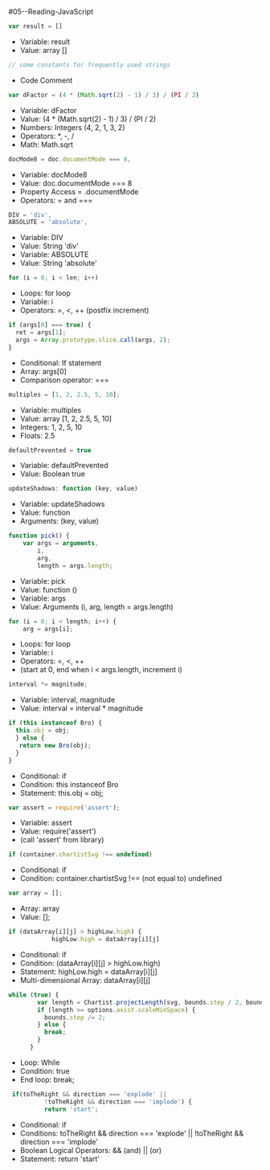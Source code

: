 #05--Reading-JavaScript

```javascript
var result = []
```
* Variable: result
* Value: array []


```javascript
// some constants for frequently used strings
```
* Code Comment

```javascript
var dFactor = (4 * (Math.sqrt(2) - 1) / 3) / (PI / 2)
```

* Variable: dFactor
* Value: (4 * (Math.sqrt(2) - 1) / 3) / (PI / 2)
* Numbers: Integers (4, 2, 1, 3, 2)
* Operators: *, -, /
* Math: Math.sqrt


```javascript
docMode8 = doc.documentMode === 8,
```

* Variable: docMode8
* Value: doc.documentMode === 8
* Property Access = .documentMode
* Operators: = and ===

```javascript
DIV = 'div',
ABSOLUTE = 'absolute',
```
* Variable: DIV
* Value: String 'div'
* Variable: ABSOLUTE
* Value: String 'absolute'


```javascript
for (i = 0; i < len; i++)
```
* Loops: for loop
* Variable: i
* Operators: =, <, ++ (postfix increment)

```javascript
if (args[0] === true) {
  ret = args[1];
  args = Array.prototype.slice.call(args, 2);
}
```
* Conditional: If statement
* Array: args[0]
* Comparison operator: ===

```javascript
multiples = [1, 2, 2.5, 5, 10];
```
* Variable: multiples
* Value: array [1, 2, 2.5, 5, 10]
* Integers: 1, 2, 5, 10
* Floats: 2.5

```javascript
defaultPrevented = true
```

* Variable: defaultPrevented
* Value: Boolean true

```javascript
updateShadows: function (key, value)
```

* Variable: updateShadows
* Value: function 
* Arguments: (key, value)


```javascript
function pick() {
	var args = arguments,
		i,
		arg,
		length = args.length;
```
* Variable: pick
* Value: function ()
* Variable: args
* Value: Arguments (i, arg, length = args.length)


```javascript
for (i = 0; i < length; i++) {
	arg = args[i];
```
* Loops: for loop
* Variable: i
* Operators: =, <, ++
* (start at 0, end when i < args.length, increment i)


```javascript
interval *= magnitude;
```
* Variable: interval, magnitude
* Value: interval = interval * magnitude

```javascript
if (this instanceof Bro) {
  this.obj = obj;
  } else {
   return new Bro(obj);
  }
}
```

* Conditional: if
* Condition: this instanceof Bro
* Statement: this.obj = obj;


```javascript
var assert = require('assert');
```

* Variable: assert
* Value: require('assert')
* (call 'assert' from library)

```javascript
if (container.chartistSvg !== undefined)
```
* Conditional: if
* Condition: container.chartistSvg !== (not equal to) undefined

```javascript
var array = [];
```

* Array: array
* Value: [];

```javascript
if (dataArray[i][j] > highLow.high) {
            highLow.high = dataArray[i][j]
```

* Conditional: if
* Condition: (dataArray[i][j] > highLow.high)
* Statement: highLow.high = dataArray[i][j]
* Multi-dimensional Array: dataArray[i][j]

```javascript
while (true) {
        var length = Chartist.projectLength(svg, bounds.step / 2, bounds, options);
        if (length >= options.axisY.scaleMinSpace) {
          bounds.step /= 2;
        } else {
          break;
        }
      }
```

* Loop: While
* Condition: true
* End loop: break;

```javascript
 if(toTheRight && direction === 'explode' ||
          !toTheRight && direction === 'implode') {
          return 'start';
```

* Conditional: if
* Conditions: toTheRight && direction === 'explode' || !toTheRight && direction === 'implode'
* Boolean Logical Operators: && (and) || (or)
* Statement: return 'start'
